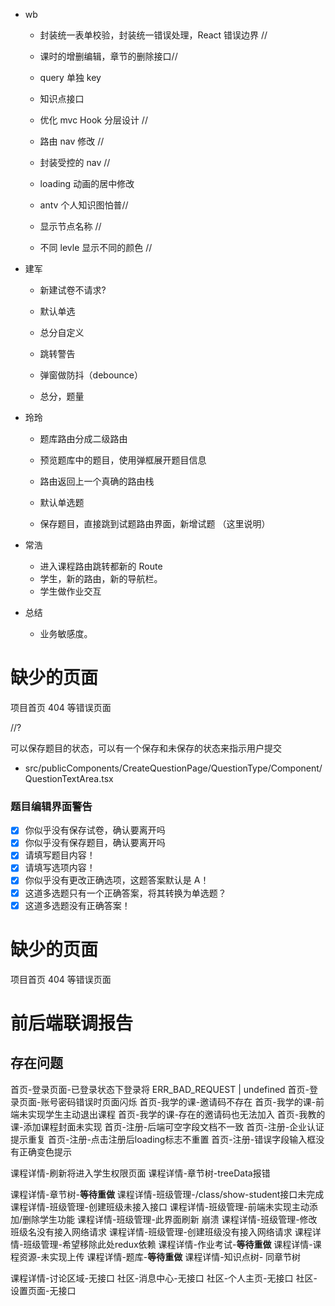 - wb

  - 封装统一表单校验，封装统一错误处理，React 错误边界 //

  - 课时的增删编辑，章节的删除接口//

  - query 单独 key

  - 知识点接口

  - 优化 mvc Hook 分层设计 //

  - 路由 nav 修改 //

  - 封装受控的 nav //

  - loading 动画的居中修改

  - antv 个人知识图怕普//

  - 显示节点名称 //

  - 不同 levle 显示不同的颜色 //

- 建军

  - 新建试卷不请求?

  - 默认单选

  - 总分自定义

  - 跳转警告

  - 弹窗做防抖（debounce）

  - 总分，题量

- 玲玲

  - 题库路由分成二级路由

  - 预览题库中的题目，使用弹框展开题目信息

  - 路由返回上一个真确的路由栈

  - 默认单选题

  - 保存题目，直接跳到试题路由界面，新增试题 （这里说明）

- 常浩

  - 进入课程路由跳转都新的 Route
  - 学生，新的路由，新的导航栏。
  - 学生做作业交互

- 总结

  - 业务敏感度。

# 缺少的页面

项目首页
404 等错误页面

//?

可以保存题目的状态，可以有一个保存和未保存的状态来指示用户提交

- src/publicComponents/CreateQuestionPage/QuestionType/Component/QuestionTextArea.tsx

### 题目编辑界面警告

- [x] 你似乎没有保存试卷，确认要离开吗
- [x] 你似乎没有保存题目，确认要离开吗
- [x] 请填写题目内容！
- [x] 请填写选项内容！
- [x] 你似乎没有更改正确选项，这题答案默认是 A！
- [x] 这道多选题只有一个正确答案，将其转换为单选题？
- [x] 这道多选题没有正确答案！

# 缺少的页面

项目首页
404 等错误页面

# 前后端联调报告

## 存在问题
首页-登录页面-已登录状态下登录将 ERR_BAD_REQUEST | undefined
首页-登录页面-账号密码错误时页面闪烁
首页-我学的课-邀请码不存在
首页-我学的课-前端未实现学生主动退出课程
首页-我学的课-存在的邀请码也无法加入
首页-我教的课-添加课程封面未实现
首页-注册-后端可空字段文档不一致
首页-注册-企业认证提示重复
首页-注册-点击注册后loading标志不重置
首页-注册-错误字段输入框没有正确变色提示

课程详情-刷新将进入学生权限页面
课程详情-章节树-treeData报错
<!-- 课程详情-章节树-创建课时底下不能添加内容
课程详情-章节树-课时重命名未实现
课程详情-章节树-不能保存 -->
课程详情-章节树-**等待重做**
课程详情-班级管理-/class/show-student接口未完成
课程详情-班级管理-创建班级未接入接口
课程详情-班级管理-前端未实现主动添加/删除学生功能
课程详情-班级管理-此界面刷新 崩溃
课程详情-班级管理-修改班级名没有接入网络请求
课程详情-班级管理-创建班级没有接入网络请求
课程详情-班级管理-希望移除此处redux依赖
课程详情-作业考试-**等待重做**
课程详情-课程资源-未实现上传
课程详情-题库-**等待重做**
课程详情-知识点树- 同章节树

课程详情-讨论区域-无接口
社区-消息中心-无接口
社区-个人主页-无接口
社区-设置页面-无接口

